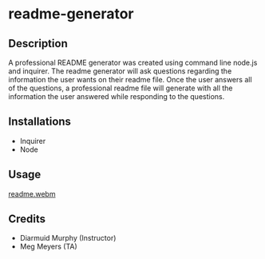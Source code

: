 # readme-generator

## Description

A professional README generator was created using command line node.js and inquirer. The readme generator will ask questions regarding the information the user wants on their readme file. Once the user answers all of the questions, a professional readme file will generate with all the information the user answered while responding to the questions.


## Installations

- Inquirer
- Node


## Usage

[readme.webm](https://user-images.githubusercontent.com/125123860/234208007-da77170f-9321-4909-a969-c23e66af38b7.webm)

## Credits

- Diarmuid Murphy (Instructor)
- Meg Meyers (TA)
